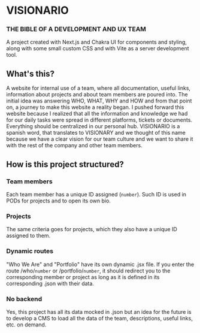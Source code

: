 # VISIONARIO

### THE BIBLE OF A DEVELOPMENT AND UX TEAM

A project created with Next.js and Chakra UI for components and styling, along with some small custom CSS and with Vite as a server development tool.

## What's this?

A website for internal use of a team, where all documentation, useful links, information about projects and about team members are poured into. The initial idea was answering WHO, WHAT, WHY and HOW and from that point on, a journey to make this website a reality began. I pushed forward this website because I realized that all the information and knowledge we had for our daily tasks were spread in different platforms, tickets or documents. Everything should be centralized in our personal hub. VISIONARIO is a spanish word, that translates to VISIONARY and we thought of this name because we have a clear vision for our team culture and we want to share it with the rest of the company and other team members.


## How is this project structured?

### Team members
Each team member has a unique ID assigned (`number`). Such ID is used in PODs for projects and to open its own bio.

### Projects
The same criteria goes for projects, which they also have a unique ID assigned to them.

### Dynamic routes
"Who We Are" and "Portfolio" have its own dynamic .jsx file. If you enter the route /who/`number` or /portfolio/`number`, it should redirect you to the corresponding member or project as long as it is defined in its corresponding .json with their data.

### No backend
Yes, this project has all its data mocked in .json but an idea for the future is to develop a CMS to load all the data of the team, descriptions, useful links, etc. on demand.

